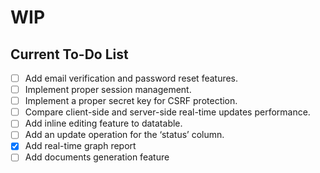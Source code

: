 # WIP
## Current To-Do List
- [ ] Add email verification and password reset features.
- [ ] Implement proper session management.
- [ ] Implement a proper secret key for CSRF protection.
- [ ] Compare client-side and server-side real-time updates performance.
- [ ] Add inline editing feature to datatable.
- [ ] Add an update operation for the ‘status’ column.
- [x] Add real-time graph report
- [ ] Add documents generation feature
